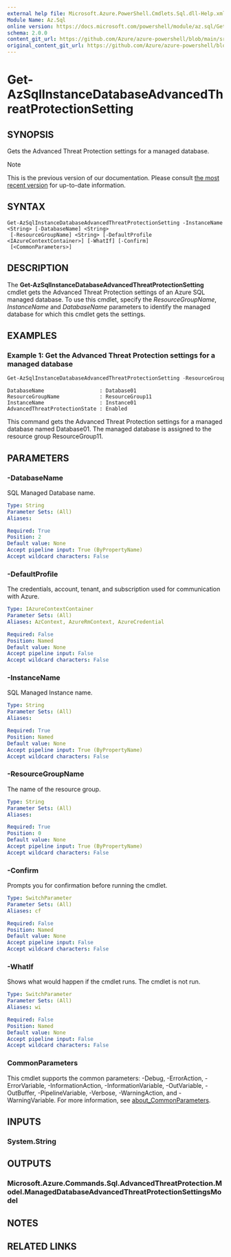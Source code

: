 ```yaml
---
external help file: Microsoft.Azure.PowerShell.Cmdlets.Sql.dll-Help.xml
Module Name: Az.Sql
online version: https://docs.microsoft.com/powershell/module/az.sql/Get-AzSqlInstanceDatabaseAdvancedThreatProtectionSetting
schema: 2.0.0
content_git_url: https://github.com/Azure/azure-powershell/blob/main/src/Sql/Sql/help/Get-AzSqlInstanceDatabaseAdvancedThreatProtectionSetting.md
original_content_git_url: https://github.com/Azure/azure-powershell/blob/main/src/Sql/Sql/help/Get-AzSqlInstanceDatabaseAdvancedThreatProtectionSetting.md
---
```


# Get-AzSqlInstanceDatabaseAdvancedThreatProtectionSetting

## SYNOPSIS
Gets the Advanced Threat Protection settings for a managed database.

> [!NOTE]
>This is the previous version of our documentation. Please consult [the most recent version](/powershell/module/az.sql/get-azsqlinstancedatabaseadvancedthreatprotectionsetting) for up-to-date information.

## SYNTAX

```
Get-AzSqlInstanceDatabaseAdvancedThreatProtectionSetting -InstanceName <String> [-DatabaseName] <String>
 [-ResourceGroupName] <String> [-DefaultProfile <IAzureContextContainer>] [-WhatIf] [-Confirm]
 [<CommonParameters>]
```

## DESCRIPTION
The **Get-AzSqlInstanceDatabaseAdvancedThreatProtectionSetting** cmdlet gets the Advanced Threat Protection settings of an Azure SQL managed database.
To use this cmdlet, specify the *ResourceGroupName*, *InstanceName* and *DatabaseName* parameters to identify the managed database for which this cmdlet gets the settings.


## EXAMPLES

### Example 1: Get the Advanced Threat Protection settings for a managed database
```powershell
Get-AzSqlInstanceDatabaseAdvancedThreatProtectionSetting -ResourceGroupName "ResourceGroup11" -InstanceName "Instance01" -DatabaseName "Database01"
```

```output
DatabaseName                  : Database01
ResourceGroupName             : ResourceGroup11
InstanceName                  : Instance01
AdvancedThreatProtectionState : Enabled
```

This command gets the Advanced Threat Protection settings for a managed database named Database01.
The managed database is assigned to the resource group ResourceGroup11.

## PARAMETERS

### -DatabaseName
SQL Managed Database name.

```yaml
Type: String
Parameter Sets: (All)
Aliases:

Required: True
Position: 2
Default value: None
Accept pipeline input: True (ByPropertyName)
Accept wildcard characters: False
```

### -DefaultProfile
The credentials, account, tenant, and subscription used for communication with Azure.

```yaml
Type: IAzureContextContainer
Parameter Sets: (All)
Aliases: AzContext, AzureRmContext, AzureCredential

Required: False
Position: Named
Default value: None
Accept pipeline input: False
Accept wildcard characters: False
```

### -InstanceName
SQL Managed Instance name.

```yaml
Type: String
Parameter Sets: (All)
Aliases:

Required: True
Position: Named
Default value: None
Accept pipeline input: True (ByPropertyName)
Accept wildcard characters: False
```

### -ResourceGroupName
The name of the resource group.

```yaml
Type: String
Parameter Sets: (All)
Aliases:

Required: True
Position: 0
Default value: None
Accept pipeline input: True (ByPropertyName)
Accept wildcard characters: False
```

### -Confirm
Prompts you for confirmation before running the cmdlet.

```yaml
Type: SwitchParameter
Parameter Sets: (All)
Aliases: cf

Required: False
Position: Named
Default value: None
Accept pipeline input: False
Accept wildcard characters: False
```

### -WhatIf
Shows what would happen if the cmdlet runs.
The cmdlet is not run.

```yaml
Type: SwitchParameter
Parameter Sets: (All)
Aliases: wi

Required: False
Position: Named
Default value: None
Accept pipeline input: False
Accept wildcard characters: False
```

### CommonParameters
This cmdlet supports the common parameters: -Debug, -ErrorAction, -ErrorVariable, -InformationAction, -InformationVariable, -OutVariable, -OutBuffer, -PipelineVariable, -Verbose, -WarningAction, and -WarningVariable. For more information, see [about_CommonParameters](http://go.microsoft.com/fwlink/?LinkID=113216).

## INPUTS

### System.String

## OUTPUTS

### Microsoft.Azure.Commands.Sql.AdvancedThreatProtection.Model.ManagedDatabaseAdvancedThreatProtectionSettingsModel

## NOTES

## RELATED LINKS
